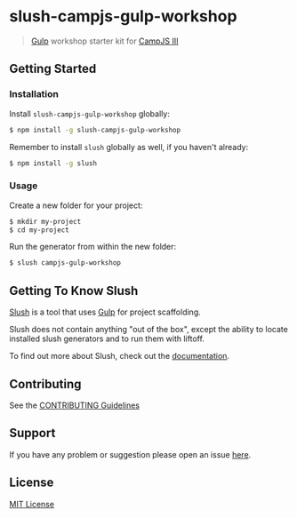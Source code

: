 # slush-campjs-gulp-workshop

> [Gulp](https://github.com/gulpjs/gulp) workshop starter kit for [CampJS III](http://campjs.com)

## Getting Started

### Installation

Install `slush-campjs-gulp-workshop` globally:

```bash
$ npm install -g slush-campjs-gulp-workshop
```

Remember to install `slush` globally as well, if you haven't already:

```bash
$ npm install -g slush
```

### Usage

Create a new folder for your project:

```bash
$ mkdir my-project
$ cd my-project
```

Run the generator from within the new folder:

```bash
$ slush campjs-gulp-workshop
```

## Getting To Know Slush

[Slush](https://github.com/klei/slush) is a tool that uses [Gulp](https://github.com/gulpjs/gulp) for project scaffolding.

Slush does not contain anything "out of the box", except the ability to locate installed slush generators and to run them with liftoff.

To find out more about Slush, check out the [documentation](https://github.com/klei/slush).

## Contributing

See the [CONTRIBUTING Guidelines](https://github.com/markdalgleish/slush-campjs-gulp-workshop/blob/master/CONTRIBUTING.md)

## Support
If you have any problem or suggestion please open an issue [here](https://github.com/markdalgleish/slush-campjs-gulp-workshop/issues).

## License

[MIT License](http://markdalgleish.mit-license.org)
